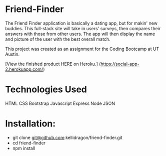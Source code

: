 # Friend-Finder #

The Friend Finder application is basically a dating app, but for makin' new buddies. This full-stack site will take in users' surveys, then compares their answers with those from other users. The app will then display the name and picture of the user with the best overall match.

This project was created as an assignment for the Coding Bootcamp at UT Austin.

[View the finished product HERE on Heroku.] (https://social-app-2.herokuapp.com/)

# Technologies Used #
HTML
CSS
Bootstrap
Javascript
Express
Node
JSON

# Installation: #

+ git clone git@github.com:kellidragon/friend-finder.git
+ cd friend-finder
+ npm install
